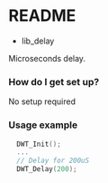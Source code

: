 # README #

* lib_delay

Microseconds delay.

### How do I get set up? ###

No setup required

### Usage example ###
```C
  DWT_Init();
  ...
  // Delay for 200uS
  DWT_Delay(200); 
```
